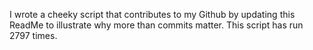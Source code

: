 I wrote a cheeky script that contributes to my Github by updating this ReadMe to illustrate why more than commits matter. This script has run 2797 times.